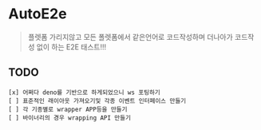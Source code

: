 # AutoE2e
> 플렛폼 가리지않고 모든 폴렛폼에서 같은언어로 코드작성하며 더나아가 코드작성 없이 하는 E2E 태스트!!!

## TODO 
    [x] 어쩌다 deno를 기반으로 하게되었으니 ws 포팅하기
    [ ] 표준적인 래이아웃 가져오기및 각종 이벤트 인터페이스 만들기
    [ ] 각 기종별로 wrapper APP등을 만들기
    [ ] 바이너리의 경우 wrapping API 만들기